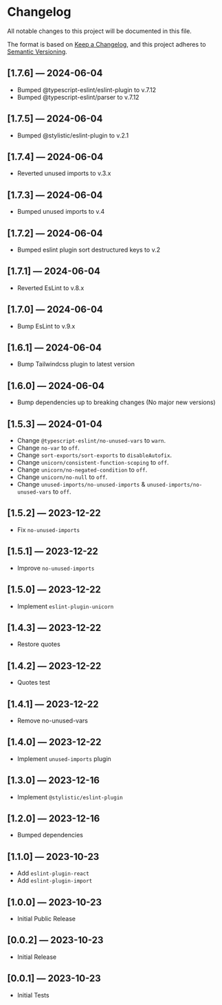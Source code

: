 # Changelog

All notable changes to this project will be documented in this file.

The format is based on [Keep a Changelog](https://keepachangelog.com/en/1.0.0/),
and this project adheres to [Semantic Versioning](https://semver.org/spec/v2.0.0.html).

## [1.7.6] — 2024-06-04

- Bumped @typescript-eslint/eslint-plugin to v.7.12
- Bumped @typescript-eslint/parser to v.7.12

## [1.7.5] — 2024-06-04

- Bumped @stylistic/eslint-plugin to v.2.1

## [1.7.4] — 2024-06-04

- Reverted unused imports to v.3.x

## [1.7.3] — 2024-06-04

- Bumped unused imports to v.4

## [1.7.2] — 2024-06-04

- Bumped eslint plugin sort destructured keys to v.2

## [1.7.1] — 2024-06-04

- Reverted EsLint to v.8.x

## [1.7.0] — 2024-06-04

- Bump EsLint to v.9.x

## [1.6.1] — 2024-06-04

- Bump Tailwindcss plugin to latest version

## [1.6.0] — 2024-06-04

- Bump dependencies up to breaking changes (No major new versions)

## [1.5.3] — 2024-01-04

- Change `@typescript-eslint/no-unused-vars` to `warn`.
- Change `no-var` to `off`.
- Change `sort-exports/sort-exports` to `disableAutofix`.
- Change `unicorn/consistent-function-scoping` to `off`.
- Change `unicorn/no-negated-condition` to `off`.
- Change `unicorn/no-null` to `off`.
- Change `unused-imports/no-unused-imports` & `unused-imports/no-unused-vars` to `off`.

## [1.5.2] — 2023-12-22

- Fix `no-unused-imports`

## [1.5.1] — 2023-12-22

- Improve `no-unused-imports`

## [1.5.0] — 2023-12-22

- Implement `eslint-plugin-unicorn`

## [1.4.3] — 2023-12-22

- Restore quotes

## [1.4.2] — 2023-12-22

- Quotes test

## [1.4.1] — 2023-12-22

- Remove no-unused-vars

## [1.4.0] — 2023-12-22

- Implement `unused-imports` plugin

## [1.3.0] — 2023-12-16

- Implement `@stylistic/eslint-plugin`

## [1.2.0] — 2023-12-16

- Bumped dependencies

## [1.1.0] — 2023-10-23

- Add `eslint-plugin-react`
- Add `eslint-plugin-import`

## [1.0.0] — 2023-10-23

- Initial Public Release

## [0.0.2] — 2023-10-23

- Initial Release

## [0.0.1] — 2023-10-23

- Initial Tests
